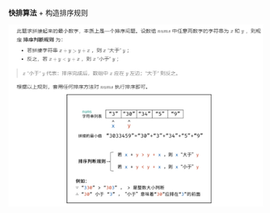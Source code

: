 **快排算法** + 构造排序规则

![](https://github.com/ymzeng1/-offer/blob/main/Algorithm/%E6%95%B0%E5%88%97%E6%89%BE%E8%A7%84%E5%BE%8B/45.%20%E6%8A%8A%E6%95%B0%E7%BB%84%E6%8E%92%E6%88%90%E6%9C%80%E5%B0%8F%E7%9A%84%E6%95%B0(median)/111.png)
